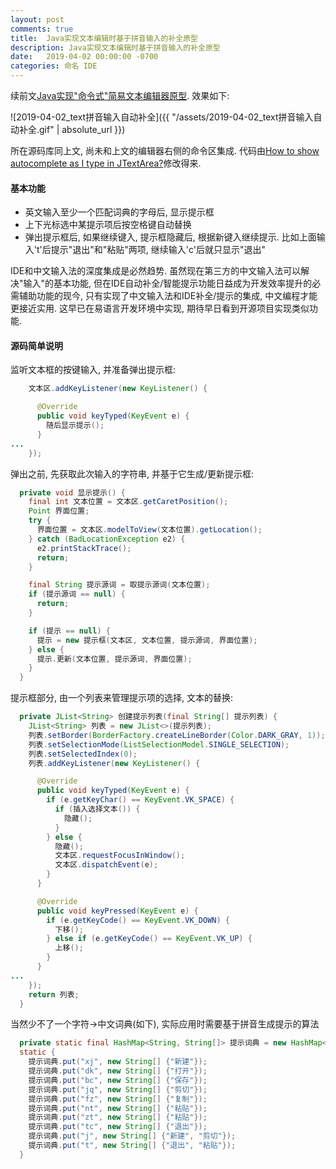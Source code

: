 ```yaml
---
layout: post
comments: true
title:  Java实现文本编辑时基于拼音输入的补全原型
description: Java实现文本编辑时基于拼音输入的补全原型
date:   2019-04-02 00:00:00 -0700
categories: 命名 IDE
---
```


续前文[Java实现"命令式"简易文本编辑器原型](https://zhuanlan.zhihu.com/p/60946984). 效果如下:

![2019-04-02_text拼音输入自动补全]({{ "/assets/2019-04-02_text拼音输入自动补全.gif" | absolute_url }})

所在源码库同上文, 尚未和上文的编辑器右侧的命令区集成. 代码由[How to show autocomplete as I type in JTextArea?](https://stackoverflow.com/questions/10873748/how-to-show-autocomplete-as-i-type-in-jtextarea)修改得来.
#### 基本功能

- 英文输入至少一个匹配词典的字母后, 显示提示框
- 上下光标选中某提示项后按空格键自动替换
- 弹出提示框后, 如果继续键入, 提示框隐藏后, 根据新键入继续提示. 比如上面输入't'后提示"退出"和"粘贴"两项, 继续输入'c'后就只显示"退出"

IDE和中文输入法的深度集成是必然趋势. 虽然现在第三方的中文输入法可以解决"输入"的基本功能, 但在IDE自动补全/智能提示功能日益成为开发效率提升的必需辅助功能的现今, 只有实现了中文输入法和IDE补全/提示的集成, 中文编程才能更接近实用. 这早已在易语言开发环境中实现, 期待早日看到开源项目实现类似功能.
#### 源码简单说明

监听文本框的按键输入, 并准备弹出提示框:
```java
    文本区.addKeyListener(new KeyListener() {

      @Override
      public void keyTyped(KeyEvent e) {
        随后显示提示();
      }
...
    });
```
弹出之前, 先获取此次输入的字符串, 并基于它生成/更新提示框:
```java
  private void 显示提示() {
    final int 文本位置 = 文本区.getCaretPosition();
    Point 界面位置;
    try {
      界面位置 = 文本区.modelToView(文本位置).getLocation();
    } catch (BadLocationException e2) {
      e2.printStackTrace();
      return;
    }

    final String 提示源词 = 取提示源词(文本位置);
    if (提示源词 == null) {
      return;
    }

    if (提示 == null) {
      提示 = new 提示框(文本区, 文本位置, 提示源词, 界面位置);
    } else {
      提示.更新(文本位置, 提示源词, 界面位置);
    }
  }
```
提示框部分, 由一个列表来管理提示项的选择, 文本的替换:
```java
  private JList<String> 创建提示列表(final String[] 提示列表) {
    JList<String> 列表 = new JList<>(提示列表);
    列表.setBorder(BorderFactory.createLineBorder(Color.DARK_GRAY, 1));
    列表.setSelectionMode(ListSelectionModel.SINGLE_SELECTION);
    列表.setSelectedIndex(0);
    列表.addKeyListener(new KeyListener() {

      @Override
      public void keyTyped(KeyEvent e) {
        if (e.getKeyChar() == KeyEvent.VK_SPACE) {
          if (插入选择文本()) {
            隐藏();
          }
        } else {
          隐藏();
          文本区.requestFocusInWindow();
          文本区.dispatchEvent(e);
        }
      }

      @Override
      public void keyPressed(KeyEvent e) {
        if (e.getKeyCode() == KeyEvent.VK_DOWN) {
          下移();
        } else if (e.getKeyCode() == KeyEvent.VK_UP) {
          上移();
        }
      }
...
    });
    return 列表;
  }
```
当然少不了一个字符->中文词典(如下), 实际应用时需要基于拼音生成提示的算法
```java
  private static final HashMap<String, String[]> 提示词典 = new HashMap<>();
  static {
    提示词典.put("xj", new String[] {"新建"});
    提示词典.put("dk", new String[] {"打开"});
    提示词典.put("bc", new String[] {"保存"});
    提示词典.put("jq", new String[] {"剪切"});
    提示词典.put("fz", new String[] {"复制"});
    提示词典.put("nt", new String[] {"粘贴"});
    提示词典.put("zt", new String[] {"粘贴"});
    提示词典.put("tc", new String[] {"退出"});
    提示词典.put("j", new String[] {"新建", "剪切"});
    提示词典.put("t", new String[] {"退出", "粘贴"});
  }
```